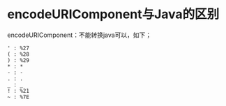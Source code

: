 # encodeURIComponent与Java的区别
encodeURIComponent：不能转换java可以，如下；
```
' : %27
( : %28
) : %29
* : *
- : -
. : .
_ : _
! : %21
~ : %7E 
```